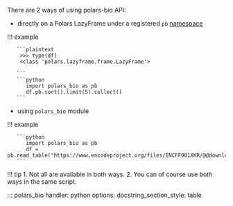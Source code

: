 There are 2 ways of using polars-bio API:

* directly on a Polars LazyFrame under a registered `pb` [namespace](https://docs.pola.rs/api/python/stable/reference/api/polars.api.register_lazyframe_namespace.html#polars.api.register_lazyframe_namespace)

!!! example

       ```plaintext
        >>> type(df)
        <class 'polars.lazyframe.frame.LazyFrame'>

       ```
       ```python
          import polars_bio as pb
          df.pb.sort().limit(5).collect()
       ```

 * using `polars_bio` module

!!! example

       ```python
          import polars_bio as pb
          df = pb.read_table("https://www.encodeproject.org/files/ENCFF001XKR/@@download/ENCFF001XKR.bed.gz",schema="bed9")
       ```

!!! tip
    1. Not all are available in both ways.
    2. You can of course use both ways in the same script.

::: polars_bio
    handler: python
    options:
        docstring_section_style: table